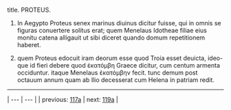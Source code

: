 title. PROTEUS.



1. In Aegypto Proteus senex marinus diuinus dicitur fuisse, qui in omnis se figuras conuertere solitus erat; quem Menelaus Idotheae filiae eius monitu catena alligauit ut sibi diceret quando domum repetitionem haberet.



2. quem Proteus edocuit iram deorum esse quod Troia esset deuicta, ideo-que id fieri debere quod ἑκατόμβη Graece dicitur, cum centum armenta occiduntur. itaque Menelaus ἑκατόμβην fecit. tunc demum post octauum annum quam ab Ilio decesserat cum Helena in patriam redit.



---

| --- | --- |
| previous: [117a](../117a/) | next: [119a](../119a/) |
